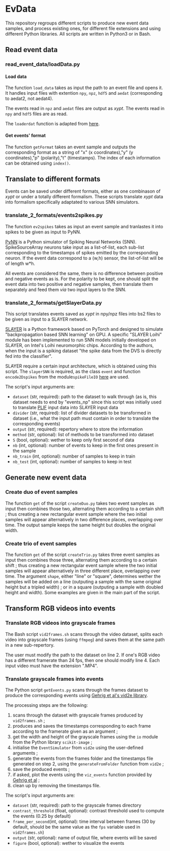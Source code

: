 # EvData
This repository regroups different scripts to produce new event data samples, and process existing ones, for different file extensions and using different Python libraries.
All scripts are written in Python3 or in Bash. 

## Read event data

### read_event_data/loadData.py

#### Load data
The function ```load_data``` takes as input the path to an event file and opens it. It handles input files with extention ```npy```, ```npz```, ```hdf5``` and ```aedat``` (corresponding to aedat2, not aedat4). 

The events read in ```npz``` and ```aedat``` files are output as *xypt*. The events read in ```npy``` and ```hdf5``` files are as read.

The ```loaderdat``` function is adapted from [here](https://github.com/SensorsINI/processAEDAT/blob/master/jAER_utils/loadaerdat.py).

#### Get events' format
The function ```getFormat``` takes an event sample and outputs the corresponding format as a string of "x" (x coordinates),"y" (y coordinates),"p" (polarity),"t" (timestamps). The index of each information can be obtained using ```index()```. 

## Translate to different formats
Events can be saved under different formats, either as one combinason of *xypt* or under a totally different formalism. These scripts translate *xypt* data into formalism specifically adaptated to various SNN simulators. 

### translate_2_formats/events2spikes.py
The function ```ev2spikes``` takes as input an event sample and tranlastes it into spikes to be given as input to PyNN.

[PyNN](http://neuralensemble.org/PyNN/) is a Python simulator of Spiking Neural Networks (SNN). SpikeSourceArray neurons take input as a list-of-list, each sub-list corresponding to the timestamps of spikes emitted by the corresponding neuron. If the event data correspond to a (w,h) sensor, the list-of-list will be of length w*h. 

All events are considered the same, there is no difference between positive and negative events as is. For the polarity to be kept, one should split the event data into two positive and negative samples, then translate them separately and feed them *via* two input layers to the SNN.

### translate_2_formats/getSlayerData.py
This script translates events saved as *xypt* in npy/npz files into bs2 files to be given as input to a SLAYER network. 

[SLAYER](https://github.com/bamsumit/slayerPytorch) is a Python framework based on PyTorch and designed to simulate "backpropagation based SNN learning" on GPU. A specific "SLAYER Loihi" module has been implemented to run SNN models initially developed on SLAYER, on Intel's Loihi neuromorphic chips.  According to the authors, when the input is a spiking dataset "the spike data from the DVS is directly fed into the classifier".

SLAYER require a certain input architecture, which is obtained using this script. The ```slayerSNN``` is required, as the class ```event``` and function ```encode2Dspikes``` from the module```spikeFileIO``` [here](https://github.com/bamsumit/slayerPytorch/blob/master/src/spikeFileIO.py) are used.

The script's input arguments are: 
- ```dataset``` (str, required): path to the dataset to walk through (as is, this dataset needs to end by "events_np" since this script was initially used to translate [PLIF](https://www.frontiersin.org/articles/10.3389/fncom.2021.658764/full) input data into SLAYER input data
- ```divider``` (str, required): list of divider datasets to be transformed in dataset (i.e., what the input path must contain in order to translate the corresponding events)
- ```output``` (str, required): repertory where to store the information
- ```method``` (str, optional): list of methods to be transformed into dataset
- ```S``` (bool, optional): wether to keep only first second of data
- ```nb``` (int, optional): number of events to keep in the first ones present in the sample
- ```nb_train``` (int, optional): number of samples to keep in train
- ```nb_test``` (int, optional): number of samples to keep in test

## Generate new event data

### Create duo of event samples
The function ```get``` of the script ```createDuo.py``` takes two event samples as input then combines those two, alternating them according to a certain shift ; thus creating a new rectangular event sample where the two initial samples will appear alternatively in two difference places, overlapping over time. The output sample keeps the same height but doubles the original width. 

### Create trio of event samples
The function ```get``` of the script ```createTrio.py``` takes three event samples as input then combines those three, alternating them according to a certain shift ; thus creating a new rectangular event sample where the two initial samples will appear alternatively in three different place, overlapping over time. The argument ```shape```, either "line" or "square", determines wether the samples will be added on a line (outputing a sample with the same original height but a tripled width) ; or in a square (outputing a sample with doubled height and width). 
Some examples are given in the main part of the script. 

## Transform RGB videos into events

### Translate RGB videos into grayscale frames
The Bash script ```vid2frames.sh``` scans through the video dataset, splits each video into grayscale frames (using ```ffmpeg```) and saves them at the same path in a new sub-repertory. 

The user must modify the path to the dataset on line 2. If one's RGB video has a different framerate than 24 fps, then one should modify line 4. 
Each input video must have the extension ".MP4".

### Translate grayscale frames into events
The Python script ```getEvents.py``` scans through the frames dataset to produce the corresponding events using [Gehrig et al's vid2e library](https://github.com/uzh-rpg/rpg_vid2e). 

The processing steps are the following:
1. scans through the dataset with grayscale frames produced by ```vid2frames.sh``` ;
2. produces and saves the timestamps corresponding to each frame according to the framerate given as an argument ;
3. get the width and height of the grayscale frames using the ```io``` module from the Python library ```scikit-image``` ;
4. initialise the ```EventSimulator``` from ```vid2e``` using the user-defined arguments ;
5. generate the events from the frames folder and the timestamps file generated on step 2, using the ```generateFromFolder``` function from ```vid2e``` ;
6. save the produced events ; 
7. if asked, plot the events using the ```viz_events``` function provided by [Gehrig et al](https://github.com/uzh-rpg/rpg_vid2e/blob/master/esim_py/tests/plot_virtual_events.py) ;
8. clean up by removing the timestamps file. 

The script's input arguments are: 
- ```dataset``` (str, required): path to the grayscale frames directory
- ```contrast_threshold``` (float, optional): contrast threshold used to compute the events (0.25 by default)
- ```frame_per_second```(int, optional): time interval between frames (30 by default, should be the same value as the ```fps``` variable used in ```vid2frames.sh```)
- ```output``` (str, optional): name of output file, where events will be saved
- ```figure``` (bool, optional): wether to visualize the events
